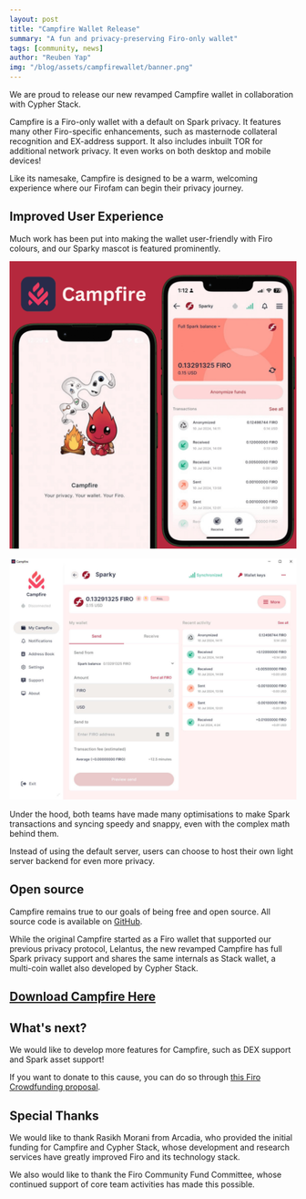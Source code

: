 ```yaml
---
layout: post
title: "Campfire Wallet Release"
summary: "A fun and privacy-preserving Firo-only wallet"
tags: [community, news]
author: "Reuben Yap"
img: "/blog/assets/campfirewallet/banner.png"
---
```

We are proud to release our new revamped Campfire wallet in collaboration with Cypher Stack.

Campfire is a Firo-only wallet with a default on Spark privacy. It features many other Firo-specific enhancements, such as masternode collateral recognition and EX-address support. It also includes inbuilt TOR for additional network privacy. It even works on both desktop and mobile devices!

Like its namesake, Campfire is designed to be a warm, welcoming experience where our Firofam can begin their privacy journey.

## Improved User Experience

Much work has been put into making the wallet user-friendly with Firo colours, and our Sparky mascot is featured prominently.

![Mobile Preview 1](/blog/assets/campfirewallet/preview-1.png) 

![Desktop Preview 2](/blog/assets/campfirewallet/preview-2.jpg)

Under the hood, both teams have made many optimisations to make Spark transactions and syncing speedy and snappy, even with the complex math behind them.

Instead of using the default server, users can choose to host their own light server backend for even more privacy.

## Open source

Campfire remains true to our goals of being free and open source. All source code is available on [GitHub](https://github.com/firoorg/campfire). 

While the original Campfire started as a Firo wallet that supported our previous privacy protocol, Lelantus, the new revamped Campfire has full Spark privacy support and shares the same internals as Stack wallet, a multi-coin wallet also developed by Cypher Stack.

## [Download Campfire Here](https://firo.org/get-firo/download/)

## What's next?

We would like to develop more features for Campfire, such as DEX support and Spark asset support!

If you want to donate to this cause, you can do so through [this Firo Crowdfunding proposal](https://funding.firo.org/proposals/campfire-development-donation-ajaydono).

## Special Thanks

We would like to thank Rasikh Morani from Arcadia, who provided the initial funding for Campfire and Cypher Stack, whose development and research services have greatly improved Firo and its technology stack.

We also would like to thank the Firo Community Fund Committee, whose continued support of core team activities has made this possible.

